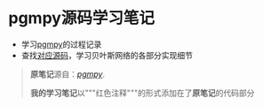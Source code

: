 # pgmpy源码学习笔记

 - 学习[pgmpy](https://github.com/pgmpy/pgmpy)的过程记录
 - 查找[对应源码](https://github.com/pgmpy/pgmpy/tree/dev/pgmpy)，学习贝叶斯网络的各部分实现细节
  > **原笔记**源自：*[pgmpy](https://github.com/pgmpy/pgmpy/tree/dev/examples)*.
  >
  > **我的学习笔记**以"""红色注释"""的形式添加在了**原笔记**的代码部分

